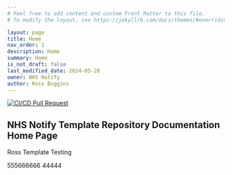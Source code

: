 ```yaml
---
# Feel free to add content and custom Front Matter to this file.
# To modify the layout, see https://jekyllrb.com/docs/themes/#overriding-theme-defaults

layout: page
title: Home
nav_order: 1
description: Home
summary: Home
is_not_draft: false
last_modified_date: 2024-05-28
owner: NHS Notify
author: Ross Buggins
---
```


[![CI/CD Pull Request](https://github.com/NHSDigital/nhs-notify-repository-template/actions/workflows/cicd-1-pull-request.yaml/badge.svg)](https://github.com/NHSDigital/nhs-notify-repository-template/actions/workflows/cicd-1-pull-request.yaml)

## NHS Notify Template Repository Documentation Home Page

Ross Template Testing

555666666
44444
